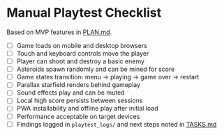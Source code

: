 # Manual Playtest Checklist

Based on MVP features in [PLAN.md](PLAN.md).

- [ ] Game loads on mobile and desktop browsers
- [ ] Touch and keyboard controls move the player
- [ ] Player can shoot and destroy a basic enemy
- [ ] Asteroids spawn randomly and can be mined for score
- [ ] Game states transition: menu → playing → game over → restart
- [ ] Parallax starfield renders behind gameplay
- [ ] Sound effects play and can be muted
- [ ] Local high score persists between sessions
- [ ] PWA installability and offline play after initial load
- [ ] Performance acceptable on target devices
- [ ] Findings logged in `playtest_logs/` and next steps noted in [TASKS.md](TASKS.md)
